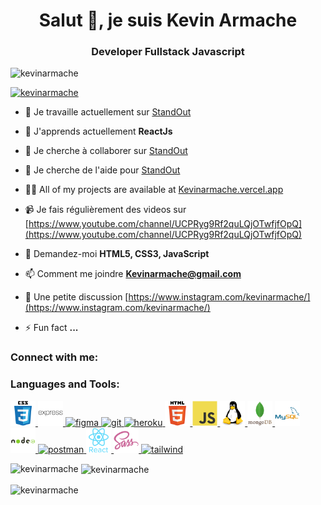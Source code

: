 <h1 align="center">Salut 👋, je suis Kevin Armache</h1>
<h3 align="center">Developer Fullstack Javascript</h3>

<p align="left"> <img src="https://komarev.com/ghpvc/?username=kevinarmache&label=Profile%20views&color=0e75b6&style=flat" alt="kevinarmache" /> </p>

<p align="left"> <a href="https://github.com/ryo-ma/github-profile-trophy"><img src="https://github-profile-trophy.vercel.app/?username=kevinarmache" alt="kevinarmache" /></a> </p>

- 🔭 Je travaille actuellement sur [StandOut](https://github.com/KevinArmache/StandOut)

- 🌱 J'apprends actuellement **ReactJs**

- 👯 Je cherche à collaborer sur [StandOut](https://github.com/KevinArmache/StandOut)

- 🤝 Je cherche de l'aide pour [StandOut](https://github.com/KevinArmache/StandOut)

- 👨‍💻 All of my projects are available at [Kevinarmache.vercel.app](Kevinarmache.vercel.app)

- 📹 Je fais régulièrement des videos sur [https://www.youtube.com/channel/UCPRyg9Rf2quLQjOTwfjfOpQ](https://www.youtube.com/channel/UCPRyg9Rf2quLQjOTwfjfOpQ)

- 💬 Demandez-moi **HTML5, CSS3, JavaScript**

- 📫 Comment me joindre **Kevinarmache@gmail.com**

- 📱 Une petite discussion [https://www.instagram.com/kevinarmache/](https://www.instagram.com/kevinarmache/)

- ⚡ Fun fact **...**

<h3 align="left">Connect with me:</h3>
<p align="left">
</p>

<h3 align="left">Languages and Tools:</h3>
<p align="left"> <a href="https://www.w3schools.com/css/" target="_blank" rel="noreferrer"> <img src="https://raw.githubusercontent.com/devicons/devicon/master/icons/css3/css3-original-wordmark.svg" alt="css3" width="40" height="40"/> </a> <a href="https://expressjs.com" target="_blank" rel="noreferrer"> <img src="https://raw.githubusercontent.com/devicons/devicon/master/icons/express/express-original-wordmark.svg" alt="express" width="40" height="40"/> </a> <a href="https://www.figma.com/" target="_blank" rel="noreferrer"> <img src="https://www.vectorlogo.zone/logos/figma/figma-icon.svg" alt="figma" width="40" height="40"/> </a> <a href="https://git-scm.com/" target="_blank" rel="noreferrer"> <img src="https://www.vectorlogo.zone/logos/git-scm/git-scm-icon.svg" alt="git" width="40" height="40"/> </a> <a href="https://heroku.com" target="_blank" rel="noreferrer"> <img src="https://www.vectorlogo.zone/logos/heroku/heroku-icon.svg" alt="heroku" width="40" height="40"/> </a> <a href="https://www.w3.org/html/" target="_blank" rel="noreferrer"> <img src="https://raw.githubusercontent.com/devicons/devicon/master/icons/html5/html5-original-wordmark.svg" alt="html5" width="40" height="40"/> </a> <a href="https://developer.mozilla.org/en-US/docs/Web/JavaScript" target="_blank" rel="noreferrer"> <img src="https://raw.githubusercontent.com/devicons/devicon/master/icons/javascript/javascript-original.svg" alt="javascript" width="40" height="40"/> </a> <a href="https://www.linux.org/" target="_blank" rel="noreferrer"> <img src="https://raw.githubusercontent.com/devicons/devicon/master/icons/linux/linux-original.svg" alt="linux" width="40" height="40"/> </a> <a href="https://www.mongodb.com/" target="_blank" rel="noreferrer"> <img src="https://raw.githubusercontent.com/devicons/devicon/master/icons/mongodb/mongodb-original-wordmark.svg" alt="mongodb" width="40" height="40"/> </a> <a href="https://www.mysql.com/" target="_blank" rel="noreferrer"> <img src="https://raw.githubusercontent.com/devicons/devicon/master/icons/mysql/mysql-original-wordmark.svg" alt="mysql" width="40" height="40"/> </a> <a href="https://nodejs.org" target="_blank" rel="noreferrer"> <img src="https://raw.githubusercontent.com/devicons/devicon/master/icons/nodejs/nodejs-original-wordmark.svg" alt="nodejs" width="40" height="40"/> </a> <a href="https://postman.com" target="_blank" rel="noreferrer"> <img src="https://www.vectorlogo.zone/logos/getpostman/getpostman-icon.svg" alt="postman" width="40" height="40"/> </a> <a href="https://reactjs.org/" target="_blank" rel="noreferrer"> <img src="https://raw.githubusercontent.com/devicons/devicon/master/icons/react/react-original-wordmark.svg" alt="react" width="40" height="40"/> </a> <a href="https://sass-lang.com" target="_blank" rel="noreferrer"> <img src="https://raw.githubusercontent.com/devicons/devicon/master/icons/sass/sass-original.svg" alt="sass" width="40" height="40"/> </a> <a href="https://tailwindcss.com/" target="_blank" rel="noreferrer"> <img src="https://www.vectorlogo.zone/logos/tailwindcss/tailwindcss-icon.svg" alt="tailwind" width="40" height="40"/> </a> </p>

<p><img align="left" src="https://github-readme-stats.vercel.app/api/top-langs?username=kevinarmache&show_icons=true&locale=en&layout=compact" alt="kevinarmache" /></p>

<p>&nbsp;<img align="center" src="https://github-readme-stats.vercel.app/api?username=kevinarmache&show_icons=true&locale=en" alt="kevinarmache" /></p>

<p><img align="center" src="https://github-readme-streak-stats.herokuapp.com/?user=kevinarmache&" alt="kevinarmache" /></p>
